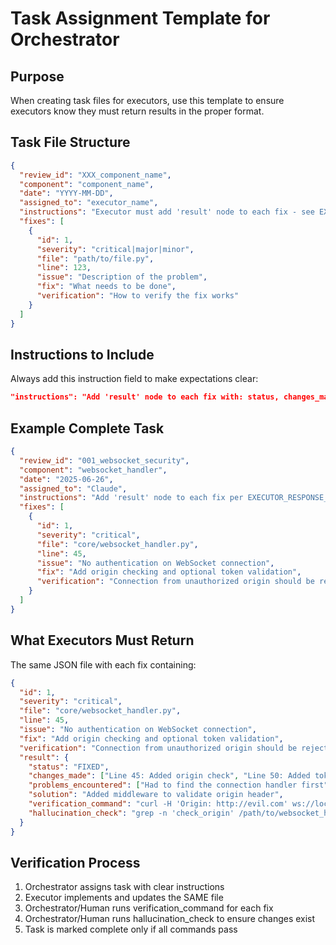 # Task Assignment Template for Orchestrator

## Purpose
When creating task files for executors, use this template to ensure executors know they must return results in the proper format.

## Task File Structure
```json
{
  "review_id": "XXX_component_name",
  "component": "component_name",
  "date": "YYYY-MM-DD",
  "assigned_to": "executor_name",
  "instructions": "Executor must add 'result' node to each fix - see EXECUTOR_RESPONSE_TEMPLATE.md",
  "fixes": [
    {
      "id": 1,
      "severity": "critical|major|minor",
      "file": "path/to/file.py",
      "line": 123,
      "issue": "Description of the problem",
      "fix": "What needs to be done",
      "verification": "How to verify the fix works"
    }
  ]
}
```

## Instructions to Include
Always add this instruction field to make expectations clear:
```json
"instructions": "Add 'result' node to each fix with: status, changes_made, problems_encountered, solution, verification_command, and hallucination_check. Update THIS file, do not create a separate results file."
```

## Example Complete Task
```json
{
  "review_id": "001_websocket_security",
  "component": "websocket_handler",
  "date": "2025-06-26",
  "assigned_to": "Claude",
  "instructions": "Add 'result' node to each fix per EXECUTOR_RESPONSE_TEMPLATE.md",
  "fixes": [
    {
      "id": 1,
      "severity": "critical",
      "file": "core/websocket_handler.py",
      "line": 45,
      "issue": "No authentication on WebSocket connection",
      "fix": "Add origin checking and optional token validation",
      "verification": "Connection from unauthorized origin should be rejected"
    }
  ]
}
```

## What Executors Must Return
The same JSON file with each fix containing:
```json
{
  "id": 1,
  "severity": "critical",
  "file": "core/websocket_handler.py",
  "line": 45,
  "issue": "No authentication on WebSocket connection",
  "fix": "Add origin checking and optional token validation",
  "verification": "Connection from unauthorized origin should be rejected",
  "result": {
    "status": "FIXED",
    "changes_made": ["Line 45: Added origin check", "Line 50: Added token validation"],
    "problems_encountered": ["Had to find the connection handler first"],
    "solution": "Added middleware to validate origin header",
    "verification_command": "curl -H 'Origin: http://evil.com' ws://localhost:8003/ws/mcp 2>&1 | grep -q '403'",
    "hallucination_check": "grep -n 'check_origin' /path/to/websocket_handler.py"
  }
}
```

## Verification Process
1. Orchestrator assigns task with clear instructions
2. Executor implements and updates the SAME file
3. Orchestrator/Human runs verification_command for each fix
4. Orchestrator/Human runs hallucination_check to ensure changes exist
5. Task is marked complete only if all commands pass